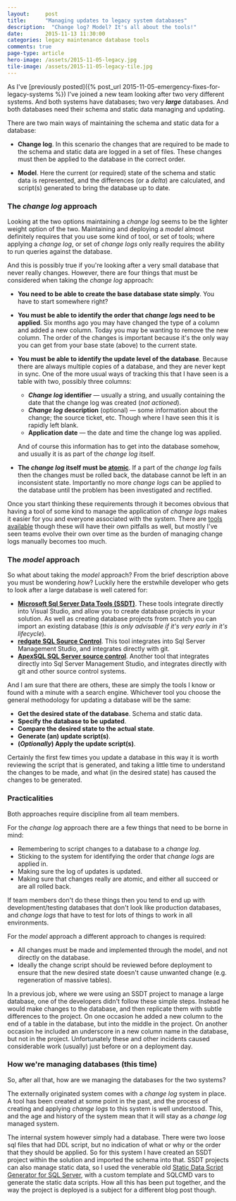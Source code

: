 ```yaml
---
layout: 	post
title:  	"Managing updates to legacy system databases"
description:  "Change log? Model? It's all about the tools!"
date:   	2015-11-13 11:30:00
categories: legacy maintenance database tools
comments: true
page-type: article
hero-image: /assets/2015-11-05-legacy.jpg
tile-image: /assets/2015-11-05-legacy-tile.jpg
---
```

As I've [previously posted]({% post_url 2015-11-05-emergency-fixes-for-legacy-systems %}) I've joined a new team looking after two very different systems. And both systems have databases; two very **_large_** databases. And both databases need their schema and static data managing and updating.

There are two main ways of maintaining the schema and static data for a database:

* **Change log**. In this scenario the changes that are required to be made to the schema and static data are logged in a set of files. These changes must then be applied to the database in the correct order.

* **Model**. Here the current (or required) state of the schema and static data is represented, and the differences (or a _delta_) are calculated, and script(s) generated to bring the database up to date.

### The _change log_ approach
Looking at the two options maintaining a _change log_ seems to be the lighter weight option of the two. Maintaining and deploying a _model_ almost definitely requires that you use some kind of tool, or set of tools; where applying a _change log_, or set of _change logs_ only really requires the ability to run queries against the database.

And this is possibly true if you're looking after a very small database that never really changes. However, there are four things that must be considered when taking the _change log_ approach:

* **You need to be able to create the base database state simply**. You have to start somewhere right?
* **You must be able to identify the order that _change logs_ need to be applied**. Six months ago you may have changed the type of a column and added a new column. Today you may be wanting to remove the new column. The order of the changes is important because it's the only way you can get from your base state (above) to the current state.
* **You must be able to identify the update level of the database**. Because there are always multiple copies of a database, and they are never kept in sync. One of the more usual ways of tracking this that I have seen is a table with two, possibly three columns:
  * **_Change log_ identifier** &mdash; usually a string, and usually containing the date that the change log was created (_not actioned_).
  * **_Change log_ description** (optional) &mdash; some information about the change; the source ticket, etc. Though where I have seen this it is rapidly left blank.
  * **Application date** &mdash; the date and time the change log was applied.

  And of course this information has to get into the database somehow, and usually it is as part of the _change log_ itself.
* **The _change log_ itself must be [atomic](<https://en.wikipedia.org/wiki/Atomicity_(database_systems)>)**. If a part of the _change log_ fails then the changes must be rolled back, the database cannot be left in an inconsistent state. Importantly no more _change logs_ can be applied to the database until the problem has been investigated and rectified.

Once you start thinking these requirements through it becomes obvious that having a tool of some kind to manage the application of _change logs_ makes it easier for you and everyone associated with the system. There are [tools available](https://www.google.co.uk/webhp?sourceid=chrome-instant&ion=1&espv=2&ie=UTF-8#q=database%20change%20log%20tool) though these will have their own pitfalls as well, but mostly I've seen teams evolve their own over time as the burden of managing change logs manually becomes too much.

### The _model_ approach
So what about taking the _model_ approach? From the brief description above you must be wondering _how_? Luckily here the erstwhile developer who gets to look after a large database is well catered for:

* **[Microsoft Sql Server Data Tools (SSDT)](https://msdn.microsoft.com/en-us/library/mt204009.aspx)**. These tools integrate directly into Visual Studio, and allow you to create database projects in your solution. As well as creating database projects from scratch you can import an existing database (_this is only advisable if it's very early in it's lifecycle_).
* **[redgate SQL Source Control](http://www.red-gate.com/products/sql-development/sql-source-control/)**. This tool integrates into Sql Server Management Studio, and integrates directly with git.
* **[ApexSQL SQL Server source control](http://www.apexsql.com/sql_tools_source_control.aspx)**. Another tool that integrates directly into Sql Server Management Studio, and integrates directly with git and other source control systems.

And I am sure that there are others, these are simply the tools I know or found with a minute with a search engine. Whichever tool you choose the general methodology for updating a database will be the same:

* **Get the desired state of the database**. Schema and static data.
* **Specify the database to be updated**.
* **Compare the desired state to the actual state**.
* **Generate (an) update script(s)**.
* **(_Optionally_) Apply the update script(s)**.

Certainly the first few times you update a database in this way it is worth reviewing the script that is generated, and taking a little time to understand the changes to be made, and what (in the desired state) has caused the changes to be generated.

### Practicalities
Both approaches require discipline from all team members.

For the _change log_ approach there are a few things that need to be borne in mind:

* Remembering to script changes to a database to a _change log_.
* Sticking to the system for identifying the order that _change logs_ are applied in.
* Making sure the log of updates is updated.
* Making sure that changes really are atomic, and either all succeed or are all rolled back.

If team members don't do these things then you tend to end up with development/testing databases that don't look like production databases, and _change logs_ that have to test for lots of things to work in all environments.

For the _model_ approach a different approach to changes is required:

* All changes must be made and implemented through the model, and not directly on the database.
* Ideally the change script should be reviewed before deployment to ensure that the new desired state doesn't cause unwanted change (e.g. regeneration of massive tables).

In a previous job, where we were using an SSDT project to manage a large database, one of the developers didn't follow these simple steps. Instead he would make changes to the database, and then replicate them with subtle differences to the project. On one occasion he added a new column to the end of a table in the database, but into the middle in the project. On another occasion he included an underscore in a new column name in the database, but not in the project. Unfortunately these and other incidents caused considerable work (usually) just before or on a deployment day.

### How we're managing databases (this time)
So, after all that, how are we managing the databases for the two systems?

The externally originated system comes with a _change log_ system in place. A tool has been created at some point in the past, and the process of creating and applying _change logs_ to this system is well understood. This, and the age and history of the system mean that it will stay as a _change log_ managed system.

The internal system however simply had a database. There were two loose sql files that had DDL script, but no indication of what or why or the order that they should be applied. So for this system I have created an SSDT project within the solution and imported the schema into that. SSDT projects can also manage static data, so I used the venerable old [Static Data Script Generator for SQL Server](https://code.google.com/p/staticdata/), with a custom template and SQLCMD vars to generate the static data scripts. How all this has been put together, and the way the project is deployed is a subject for a different blog post though.
